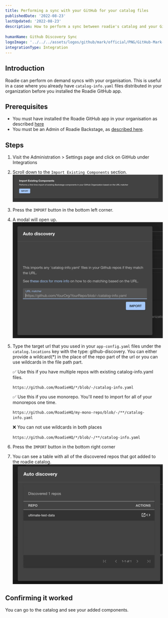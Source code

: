 ```yaml
---
title: Performing a sync with your GitHub for your catalog files
publishedDate: '2022-08-23'
lastUpdated: '2022-08-23'
description: How to perform a sync between roadie's catalog and your GitHub organisation

humanName: Github Discovery Sync
logoImage: '../../../assets/logos/github/mark/official/PNG/GitHub-Mark-120px-plus.png'
integrationType: Integration
---
```


## Introduction

Roadie can perform on demand syncs with your organisation. This is useful in a case where you already have `catalog-info.yaml` files distributed in your organization before you installed the Roadie GitHub app.

## Prerequisites

- You must have installed the Roadie GitHub app in your organisation as described [here](/docs/getting-started/install-github-app/)
- You must be an Admin of Roadie Backstage, as [described here](/docs/getting-started/create-admin-group/).

## Steps

1. Visit the Administration > Settings page and click on GitHub under Integrations
2. Scroll down to the `Import Existing Components` section.
   ![Image with the import existing components section](./import-existing-components.webp)
3. Press the `IMPORT` button in the bottom left corner.
4. A modal will open up.
   ![Opened modal](./modal.webp)
5. Type the target url that you used in your `app-config.yaml` files under the `catalog.locations` key with the type: github-discovery. You can either provide a wildcard(\*) in the place of the repo part of the url or you can use wildcards in the file path part.

   ✅ Use this if you have multiple repos with existing catalog-info.yaml files.

   `https://github.com/RoadieHQ/*/blob/-/catalog-info.yaml`

   ✅ Use this if you use monorepo. You'll need to import for all of your monorepos one time.

   `https://github.com/RoadieHQ/my-mono-repo/blob/-/**/catalog-info.yaml`

   ❌ You can not use wildcards in both places

   `https://github.com/RoadieHQ/*/blob/-/**/catalog-info.yaml`

6. Press the `IMPORT` button in the bottom right corner
7. You can see a table with all of the discovered repos that got added to the roadie catalog.
   ![A table with the discovered repos](./finished.webp)

## Confirming it worked

You can go to the catalog and see your added components.
